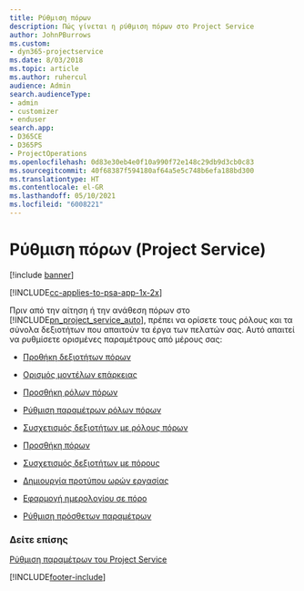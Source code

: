 ```yaml
---
title: Ρύθμιση πόρων
description: Πώς γίνεται η ρύθμιση πόρων στο Project Service
author: JohnPBurrows
ms.custom:
- dyn365-projectservice
ms.date: 8/03/2018
ms.topic: article
ms.author: ruhercul
audience: Admin
search.audienceType:
- admin
- customizer
- enduser
search.app:
- D365CE
- D365PS
- ProjectOperations
ms.openlocfilehash: 0d83e30eb4e0f10a990f72e148c29db9d3cb0c83
ms.sourcegitcommit: 40f68387f594180af64a5e5c748b6efa188bd300
ms.translationtype: HT
ms.contentlocale: el-GR
ms.lasthandoff: 05/10/2021
ms.locfileid: "6008221"
---
```

# <a name="set-up-resources-project-service"></a>Ρύθμιση πόρων (Project Service)

[!include [banner](../includes/psa-now-project-operations.md)]

[!INCLUDE[cc-applies-to-psa-app-1x-2x](../includes/cc-applies-to-psa-app-1x-2x.md)]

Πριν από την αίτηση ή την ανάθεση πόρων στο [!INCLUDE[pn_project_service_auto](../includes/pn-project-service-auto.md)], πρέπει να ορίσετε τους ρόλους και τα σύνολα δεξιοτήτων που απαιτούν τα έργα των πελατών σας. Αυτό απαιτεί να ρυθμίσετε ορισμένες παραμέτρους από μέρους σας:  
  
-   [Προθήκη δεξιοτήτων πόρων](../psa/add-resource-skills.md)  
  
-   [Ορισμός μοντέλων επάρκειας](../psa/set-up-proficiency-models.md)  
  
-   [Προσθήκη ρόλων πόρων](../psa/add-resource-roles.md)  
  
-   [Ρύθμιση παραμέτρων ρόλων πόρων](../psa/configure-resource-roles.md)  
  
-   [Συσχετισμός δεξιοτήτων με ρόλους πόρων](../psa/associate-skills-with-resource-roles.md)  
  
-   [Προσθήκη πόρων](../psa/add-resources.md)  
  
-   [Συσχετισμός δεξιοτήτων με πόρους](../psa/associate-skills-with-resources.md)  
  
-   [Δημιουργία προτύπου ωρών εργασίας](../psa/create-work-hours-template.md)  
  
-   [Εφαρμογή ημερολογίου σε πόρο](../psa/apply-calendar-resource.md)  
  
-   [Ρύθμιση πρόσθετων παραμέτρων](../psa/configure-additional-parameters-settings.md)  
  
### <a name="see-also"></a>Δείτε επίσης  
 [Ρύθμιση παραμέτρων του Project Service](../psa/configure.md)


[!INCLUDE[footer-include](../includes/footer-banner.md)]